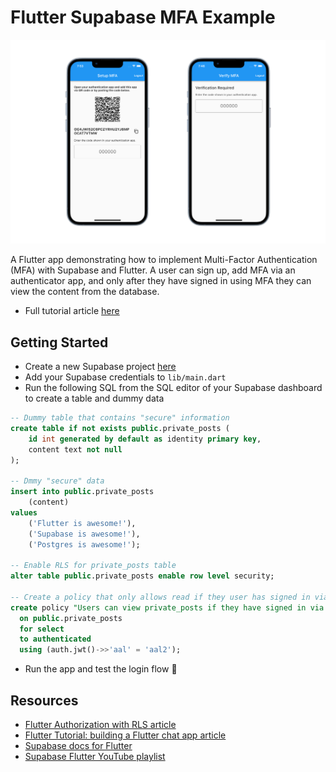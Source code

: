# Flutter Supabase MFA Example

![Flutter MFA with Supabase](https://raw.githubusercontent.com/supabase/supabase/master/examples/auth/flutter-mfa/images/mfa.png)

A Flutter app demonstrating how to implement Multi-Factor Authentication (MFA) with Supabase and Flutter. A user can sign up, add MFA via an authenticator app, and only after they have signed in using MFA they can view the content from the database.

- Full tutorial article [here](https://supabase.com/blog/flutter-multi-factor-authentication)

## Getting Started

- Create a new Supabase project [here](https://database.new)
- Add your Supabase credentials to `lib/main.dart`
- Run the following SQL from the SQL editor of your Supabase dashboard to create a table and dummy data

```sql
-- Dummy table that contains "secure" information
create table if not exists public.private_posts (
    id int generated by default as identity primary key,
    content text not null
);

-- Dmmy "secure" data
insert into public.private_posts
    (content)
values
    ('Flutter is awesome!'),
    ('Supabase is awesome!'),
    ('Postgres is awesome!');

-- Enable RLS for private_posts table
alter table public.private_posts enable row level security;

-- Create a policy that only allows read if they user has signed in via MFA
create policy "Users can view private_posts if they have signed in via MFA"
  on public.private_posts
  for select
  to authenticated
  using (auth.jwt()->>'aal' = 'aal2');
```

- Run the app and test the login flow 🚀

## Resources

- [Flutter Authorization with RLS article](https://supabase.com/blog/flutter-authorization-with-rls)
- [Flutter Tutorial: building a Flutter chat app article](https://supabase.com/blog/flutter-tutorial-building-a-chat-app)
- [Supabase docs for Flutter](https://supabase.com/docs/reference/dart/introduction)
- [Supabase Flutter YouTube playlist](https://www.youtube.com/watch?v=F2j6Q-4nLEE&list=PL5S4mPUpp4OtkMf5LNDLXdTcAp1niHjoL)
